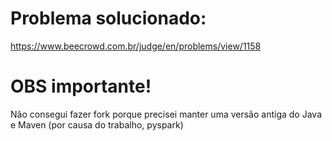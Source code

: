 # Problema solucionado:
https://www.beecrowd.com.br/judge/en/problems/view/1158
# OBS importante!
Não consegui fazer fork porque precisei manter uma versão antiga do Java e Maven (por causa do trabalho, pyspark)
